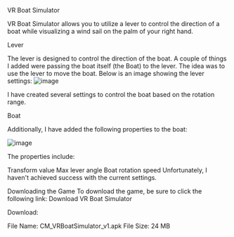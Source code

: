 VR Boat Simulator

VR Boat Simulator allows you to utilize a lever to control the direction of a boat while visualizing a wind sail on the palm of your right hand.

Lever

The lever is designed to control the direction of the boat. A couple of things I added were passing the boat itself (the Boat) to the lever. The idea was to use the lever to move the boat. Below is an image showing the lever settings:
![image](https://github.com/user-attachments/assets/fafe110c-19da-4679-b02e-f4b0a6768c88)

I have created several settings to control the boat based on the rotation range.

Boat

Additionally, I have added the following properties to the boat:

![image](https://github.com/user-attachments/assets/43e355b0-3c75-4ecf-a91d-91debb6663a0)

The properties include:

Transform value
Max lever angle
Boat rotation speed
Unfortunately, I haven't achieved success with the current settings.

Downloading the Game
To download the game, be sure to click the following link: Download VR Boat Simulator

Download:

File Name: CM_VRBoatSimulator_v1.apk
File Size: 24 MB
